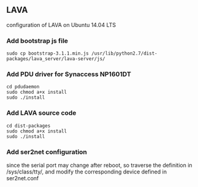 ## LAVA
configuration of LAVA on Ubuntu 14.04 LTS

### Add bootstrap js file
```shell
sudo cp bootstrap-3.1.1.min.js /usr/lib/python2.7/dist-packages/lava_server/lava-server/js/
```
### Add PDU driver for Synaccess NP1601DT
```shell
cd pdudaemon
sudo chmod a+x install
sudo ./install
```

### Add LAVA source code
```shell
cd dist-packages
sudo chmod a+x install
sudo ./install
```

### Add ser2net configuration
since the serial port may change after reboot, so traverse the definition in /sys/class/tty/, and modify the corresponding device defined in ser2net.conf
